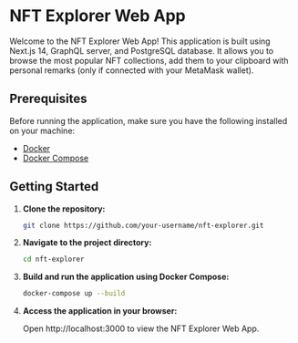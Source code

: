 # NFT Explorer Web App

Welcome to the NFT Explorer Web App! This application is built using Next.js 14, GraphQL server, and PostgreSQL database. It allows you to browse the most popular NFT collections, add them to your clipboard with personal remarks (only if connected with your MetaMask wallet).

## Prerequisites

Before running the application, make sure you have the following installed on your machine:

- [Docker](https://www.docker.com/)
- [Docker Compose](https://docs.docker.com/compose/)

## Getting Started

1. **Clone the repository:**
   ```bash
   git clone https://github.com/your-username/nft-explorer.git
   ```
2. **Navigate to the project directory:**
   ```bash
   cd nft-explorer
   ```
3. **Build and run the application using Docker Compose:**
   ```bash
   docker-compose up --build
   ```
4. **Access the application in your browser:**

   Open http://localhost:3000 to view the NFT Explorer Web App.
